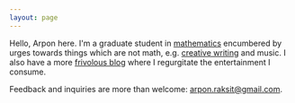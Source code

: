 ```yaml
---
layout: page
---
```


Hello, Arpon here. I'm a graduate student in [mathematics](/math) encumbered by urges towards things which are not math, e.g. [creative writing](/writing) and music. I also have a  more [frivolous blog](//arponr.tumblr.com) where I regurgitate the entertainment I consume.

Feedback and inquiries are more than welcome: [arpon.raksit@gmail.com](arpon.raksit@gmail.com).

